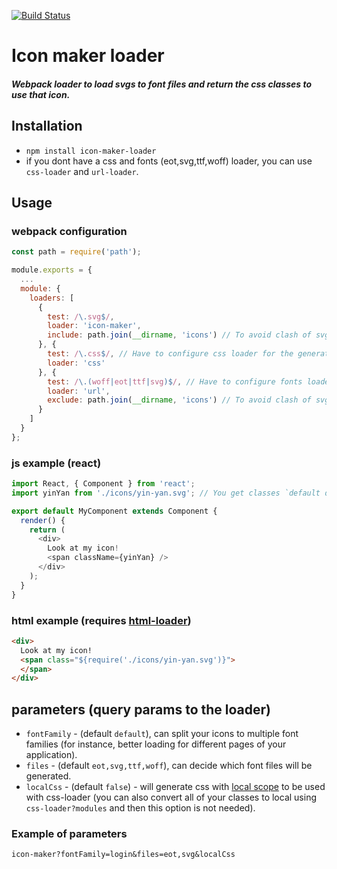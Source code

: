 [![Build Status](https://travis-ci.org/unimonkiez/icon-maker-loader.svg?branch=master)](https://travis-ci.org/unimonkiez/icon-maker-loader)
# Icon maker loader
##### Webpack loader to load svgs to font files and return the css classes to use that icon.
## Installation
* `npm install icon-maker-loader`
* if you dont have a css and fonts (eot,svg,ttf,woff) loader, you can use `css-loader` and `url-loader`.

## Usage
### webpack configuration
```javascript
const path = require('path');

module.exports = {
  ...
  module: {
    loaders: [
      {
        test: /\.svg$/,
        loader: 'icon-maker',
        include: path.join(__dirname, 'icons') // To avoid clash of svgs
      }, {
        test: /\.css$/, // Have to configure css loader for the generated css
        loader: 'css'
      }, {
        test: /\.(woff|eot|ttf|svg)$/, // Have to configure fonts loaders for the generated fonts
        loader: 'url',
        exclude: path.join(__dirname, 'icons') // To avoid clash of svgs
      }
    ]
  }
};

```
### js example (react)
```javascript
import React, { Component } from 'react';
import yinYan from './icons/yin-yan.svg'; // You get classes `default default-yin-yan`

export default MyComponent extends Component {
  render() {
    return (
      <div>
        Look at my icon!
        <span className={yinYan} />
      </div>
    );
  }
}
```
### html example (requires [html-loader](https://github.com/webpack/html-loader))
```html
<div>
  Look at my icon!
  <span class="${require('./icons/yin-yan.svg')}">
  </span>
</div>
```
## parameters (query params to the loader)
* `fontFamily` - (default `default`), can split your icons to multiple font families (for instance, better loading for different pages of your application).
* `files` - (default `eot,svg,ttf,woff`), can decide which font files will be generated.
* `localCss` - (default `false`) - will generate css with [local scope](https://github.com/webpack/css-loader#local-scope) to be used with css-loader (you can also convert all of your classes to local using `css-loader?modules` and then this option is not needed).

### Example of parameters
`icon-maker?fontFamily=login&files=eot,svg&localCss`
